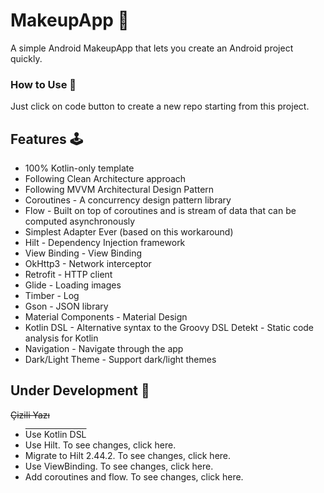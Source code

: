 # **MakeupApp** 🧞‍

A simple Android MakeupApp that lets you create an Android project quickly.


### **How to Use** 👣

Just click on code button to create a new repo starting from this project.


## **Features** 🕹

- 100% Kotlin-only template
- Following Clean Architecture approach
- Following MVVM Architectural Design Pattern
- Coroutines - A concurrency design pattern library
- Flow - Built on top of coroutines and is stream of data that can be computed asynchronously
- Simplest Adapter Ever (based on this workaround)
- Hilt - Dependency Injection framework
- View Binding - View Binding
- OkHttp3 - Network interceptor
- Retrofit - HTTP client
- Glide - Loading images
- Timber - Log
- Gson - JSON library
- Material Components - Material Design
- Kotlin DSL - Alternative syntax to the Groovy DSL
Detekt - Static code analysis for Kotlin
- Navigation - Navigate through the app
- Dark/Light Theme - Support dark/light themes


## **Under Development** 🚧
<span style="text-decoration: line-through;">Çizili Yazı</span>
- <span style="text-decoration: overline;">Use Kotlin DSL</span>
- Use Hilt. To see changes, click here.
- Migrate to Hilt 2.44.2. To see changes, click here.
- Use ViewBinding. To see changes, click here.
- Add coroutines and flow. To see changes, click here.
